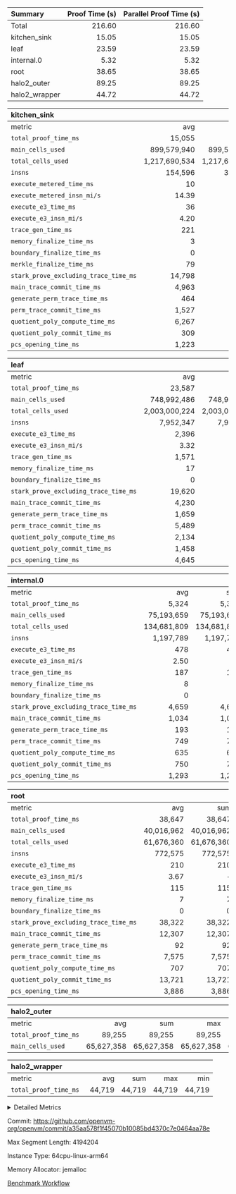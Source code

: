 | Summary | Proof Time (s) | Parallel Proof Time (s) |
|:---|---:|---:|
| Total |  216.60 |  216.60 |
| kitchen_sink |  15.05 |  15.05 |
| leaf |  23.59 |  23.59 |
| internal.0 |  5.32 |  5.32 |
| root |  38.65 |  38.65 |
| halo2_outer |  89.25 |  89.25 |
| halo2_wrapper |  44.72 |  44.72 |


| kitchen_sink |||||
|:---|---:|---:|---:|---:|
|metric|avg|sum|max|min|
| `total_proof_time_ms ` |  15,055 |  15,055 |  15,055 |  15,055 |
| `main_cells_used     ` |  899,579,940 |  899,579,940 |  899,579,940 |  899,579,940 |
| `total_cells_used    ` |  1,217,690,534 |  1,217,690,534 |  1,217,690,534 |  1,217,690,534 |
| `insns               ` |  154,596 |  309,192 |  154,596 |  154,596 |
| `execute_metered_time_ms` |  10 | -          | -          | -          |
| `execute_metered_insn_mi/s` |  14.39 | -          |  14.39 |  14.39 |
| `execute_e3_time_ms  ` |  36 |  36 |  36 |  36 |
| `execute_e3_insn_mi/s` |  4.20 | -          |  4.20 |  4.20 |
| `trace_gen_time_ms   ` |  221 |  221 |  221 |  221 |
| `memory_finalize_time_ms` |  3 |  3 |  3 |  3 |
| `boundary_finalize_time_ms` |  0 |  0 |  0 |  0 |
| `merkle_finalize_time_ms` |  79 |  79 |  79 |  79 |
| `stark_prove_excluding_trace_time_ms` |  14,798 |  14,798 |  14,798 |  14,798 |
| `main_trace_commit_time_ms` |  4,963 |  4,963 |  4,963 |  4,963 |
| `generate_perm_trace_time_ms` |  464 |  464 |  464 |  464 |
| `perm_trace_commit_time_ms` |  1,527 |  1,527 |  1,527 |  1,527 |
| `quotient_poly_compute_time_ms` |  6,267 |  6,267 |  6,267 |  6,267 |
| `quotient_poly_commit_time_ms` |  309 |  309 |  309 |  309 |
| `pcs_opening_time_ms ` |  1,223 |  1,223 |  1,223 |  1,223 |

| leaf |||||
|:---|---:|---:|---:|---:|
|metric|avg|sum|max|min|
| `total_proof_time_ms ` |  23,587 |  23,587 |  23,587 |  23,587 |
| `main_cells_used     ` |  748,992,486 |  748,992,486 |  748,992,486 |  748,992,486 |
| `total_cells_used    ` |  2,003,000,224 |  2,003,000,224 |  2,003,000,224 |  2,003,000,224 |
| `insns               ` |  7,952,347 |  7,952,347 |  7,952,347 |  7,952,347 |
| `execute_e3_time_ms  ` |  2,396 |  2,396 |  2,396 |  2,396 |
| `execute_e3_insn_mi/s` |  3.32 | -          |  3.32 |  3.32 |
| `trace_gen_time_ms   ` |  1,571 |  1,571 |  1,571 |  1,571 |
| `memory_finalize_time_ms` |  17 |  17 |  17 |  17 |
| `boundary_finalize_time_ms` |  0 |  0 |  0 |  0 |
| `stark_prove_excluding_trace_time_ms` |  19,620 |  19,620 |  19,620 |  19,620 |
| `main_trace_commit_time_ms` |  4,230 |  4,230 |  4,230 |  4,230 |
| `generate_perm_trace_time_ms` |  1,659 |  1,659 |  1,659 |  1,659 |
| `perm_trace_commit_time_ms` |  5,489 |  5,489 |  5,489 |  5,489 |
| `quotient_poly_compute_time_ms` |  2,134 |  2,134 |  2,134 |  2,134 |
| `quotient_poly_commit_time_ms` |  1,458 |  1,458 |  1,458 |  1,458 |
| `pcs_opening_time_ms ` |  4,645 |  4,645 |  4,645 |  4,645 |

| internal.0 |||||
|:---|---:|---:|---:|---:|
|metric|avg|sum|max|min|
| `total_proof_time_ms ` |  5,324 |  5,324 |  5,324 |  5,324 |
| `main_cells_used     ` |  75,193,659 |  75,193,659 |  75,193,659 |  75,193,659 |
| `total_cells_used    ` |  134,681,809 |  134,681,809 |  134,681,809 |  134,681,809 |
| `insns               ` |  1,197,789 |  1,197,789 |  1,197,789 |  1,197,789 |
| `execute_e3_time_ms  ` |  478 |  478 |  478 |  478 |
| `execute_e3_insn_mi/s` |  2.50 | -          |  2.50 |  2.50 |
| `trace_gen_time_ms   ` |  187 |  187 |  187 |  187 |
| `memory_finalize_time_ms` |  8 |  8 |  8 |  8 |
| `boundary_finalize_time_ms` |  0 |  0 |  0 |  0 |
| `stark_prove_excluding_trace_time_ms` |  4,659 |  4,659 |  4,659 |  4,659 |
| `main_trace_commit_time_ms` |  1,034 |  1,034 |  1,034 |  1,034 |
| `generate_perm_trace_time_ms` |  193 |  193 |  193 |  193 |
| `perm_trace_commit_time_ms` |  749 |  749 |  749 |  749 |
| `quotient_poly_compute_time_ms` |  635 |  635 |  635 |  635 |
| `quotient_poly_commit_time_ms` |  750 |  750 |  750 |  750 |
| `pcs_opening_time_ms ` |  1,293 |  1,293 |  1,293 |  1,293 |

| root |||||
|:---|---:|---:|---:|---:|
|metric|avg|sum|max|min|
| `total_proof_time_ms ` |  38,647 |  38,647 |  38,647 |  38,647 |
| `main_cells_used     ` |  40,016,962 |  40,016,962 |  40,016,962 |  40,016,962 |
| `total_cells_used    ` |  61,676,360 |  61,676,360 |  61,676,360 |  61,676,360 |
| `insns               ` |  772,575 |  772,575 |  772,575 |  772,575 |
| `execute_e3_time_ms  ` |  210 |  210 |  210 |  210 |
| `execute_e3_insn_mi/s` |  3.67 | -          |  3.67 |  3.67 |
| `trace_gen_time_ms   ` |  115 |  115 |  115 |  115 |
| `memory_finalize_time_ms` |  7 |  7 |  7 |  7 |
| `boundary_finalize_time_ms` |  0 |  0 |  0 |  0 |
| `stark_prove_excluding_trace_time_ms` |  38,322 |  38,322 |  38,322 |  38,322 |
| `main_trace_commit_time_ms` |  12,307 |  12,307 |  12,307 |  12,307 |
| `generate_perm_trace_time_ms` |  92 |  92 |  92 |  92 |
| `perm_trace_commit_time_ms` |  7,575 |  7,575 |  7,575 |  7,575 |
| `quotient_poly_compute_time_ms` |  707 |  707 |  707 |  707 |
| `quotient_poly_commit_time_ms` |  13,721 |  13,721 |  13,721 |  13,721 |
| `pcs_opening_time_ms ` |  3,886 |  3,886 |  3,886 |  3,886 |

| halo2_outer |||||
|:---|---:|---:|---:|---:|
|metric|avg|sum|max|min|
| `total_proof_time_ms ` |  89,255 |  89,255 |  89,255 |  89,255 |
| `main_cells_used     ` |  65,627,358 |  65,627,358 |  65,627,358 |  65,627,358 |

| halo2_wrapper |||||
|:---|---:|---:|---:|---:|
|metric|avg|sum|max|min|
| `total_proof_time_ms ` |  44,719 |  44,719 |  44,719 |  44,719 |



<details>
<summary>Detailed Metrics</summary>

|  | trace_gen_time_ms | total_cells_used | prove_time_ms | prove_for_evm_time_ms | memory_finalize_time_ms | main_cells_used | insns | execute_e3_time_ms | execute_e3_insn_mi/s | boundary_finalize_time_ms | app proof_time_ms | agg_layer_time_ms |
| --- | --- | --- | --- | --- | --- | --- | --- | --- | --- | --- | --- |
|  | 116 | 61,676,360 | 89,269 | 44,719 | 7 | 40,016,962 | 772,575 | 210 | 3.67 | 0 | 16,590 | 39,707 | 

| group | total_proof_time_ms | single_leaf_agg_time_ms | single_internal_agg_time_ms | prove_segment_time_ms | num_children | memory_to_vec_partition_time_ms | main_cells_used | insns | fri.log_blowup | execute_metered_time_ms | execute_metered_insn_mi/s | compute_user_public_values_proof_time_ms |
| --- | --- | --- | --- | --- | --- | --- | --- | --- | --- | --- | --- | --- |
| halo2_outer | 89,255 |  |  |  |  |  | 65,627,358 |  |  |  |  |  | 
| halo2_wrapper | 44,719 |  |  |  |  |  |  |  |  |  |  |  | 
| internal.0 |  |  | 6,510 |  | 3 |  |  |  | 2 |  |  |  | 
| kitchen_sink |  |  |  | 16,511 |  | 24 |  | 154,596 | 1 | 10 | 14.39 | 54 | 
| leaf |  | 24,787 |  |  | 1 |  |  |  | 1 |  |  |  | 

| group | air_name | idx | rows | prep_cols | perm_cols | main_cols | cells |
| --- | --- | --- | --- | --- | --- | --- | --- |
| internal.0 | AccessAdapterAir<2> | 0 | 524,288 |  | 12 | 11 | 12,058,624 | 
| internal.0 | AccessAdapterAir<4> | 0 | 262,144 |  | 12 | 13 | 6,553,600 | 
| internal.0 | AccessAdapterAir<8> | 0 | 4,096 |  | 12 | 17 | 118,784 | 
| internal.0 | FriReducedOpeningAir | 0 | 524,288 |  | 44 | 27 | 37,224,448 | 
| internal.0 | JalRangeCheckAir | 0 | 65,536 |  | 16 | 12 | 1,835,008 | 
| internal.0 | NativePoseidon2Air<BabyBearParameters>, 1> | 0 | 131,072 |  | 160 | 398 | 73,138,176 | 
| internal.0 | PhantomAir | 0 | 32,768 |  | 8 | 6 | 458,752 | 
| internal.0 | ProgramAir | 0 | 131,072 |  | 8 | 10 | 2,359,296 | 
| internal.0 | VariableRangeCheckerAir | 0 | 262,144 | 2 | 8 | 1 | 2,359,296 | 
| internal.0 | VmAirWrapper<AluNativeAdapterAir, FieldArithmeticCoreAir> | 0 | 1,048,576 |  | 20 | 29 | 51,380,224 | 
| internal.0 | VmAirWrapper<BranchNativeAdapterAir, BranchEqualCoreAir<1> | 0 | 131,072 |  | 16 | 23 | 5,111,808 | 
| internal.0 | VmAirWrapper<NativeAdapterAir<2, 0>, PublicValuesCoreAir> | 0 | 64 |  | 16 | 23 | 2,496 | 
| internal.0 | VmAirWrapper<NativeLoadStoreAdapterAir<1>, NativeLoadStoreCoreAir<1> | 0 | 262,144 |  | 24 | 21 | 11,796,480 | 
| internal.0 | VmAirWrapper<NativeLoadStoreAdapterAir<4>, NativeLoadStoreCoreAir<4> | 0 | 131,072 |  | 24 | 27 | 6,684,672 | 
| internal.0 | VmAirWrapper<NativeVectorizedAdapterAir<4>, FieldExtensionCoreAir> | 0 | 131,072 |  | 20 | 38 | 7,602,176 | 
| internal.0 | VmConnectorAir | 0 | 2 | 1 | 12 | 5 | 34 | 
| internal.0 | VolatileBoundaryAir | 0 | 262,144 |  | 12 | 12 | 6,291,456 | 
| leaf | AccessAdapterAir<2> | 0 | 4,194,304 |  | 16 | 11 | 113,246,208 | 
| leaf | AccessAdapterAir<4> | 0 | 2,097,152 |  | 16 | 13 | 60,817,408 | 
| leaf | AccessAdapterAir<8> | 0 | 131,072 |  | 16 | 17 | 4,325,376 | 
| leaf | FriReducedOpeningAir | 0 | 8,388,608 |  | 84 | 27 | 931,135,488 | 
| leaf | JalRangeCheckAir | 0 | 131,072 |  | 28 | 12 | 5,242,880 | 
| leaf | NativePoseidon2Air<BabyBearParameters>, 1> | 0 | 1,048,576 |  | 312 | 398 | 744,488,960 | 
| leaf | PhantomAir | 0 | 32,768 |  | 12 | 6 | 589,824 | 
| leaf | ProgramAir | 0 | 2,097,152 |  | 8 | 10 | 37,748,736 | 
| leaf | VariableRangeCheckerAir | 0 | 262,144 | 2 | 8 | 1 | 2,359,296 | 
| leaf | VmAirWrapper<AluNativeAdapterAir, FieldArithmeticCoreAir> | 0 | 4,194,304 |  | 36 | 29 | 272,629,760 | 
| leaf | VmAirWrapper<BranchNativeAdapterAir, BranchEqualCoreAir<1> | 0 | 1,048,576 |  | 28 | 23 | 53,477,376 | 
| leaf | VmAirWrapper<NativeAdapterAir<2, 0>, PublicValuesCoreAir> | 0 | 64 |  | 28 | 27 | 3,520 | 
| leaf | VmAirWrapper<NativeLoadStoreAdapterAir<1>, NativeLoadStoreCoreAir<1> | 0 | 2,097,152 |  | 40 | 21 | 127,926,272 | 
| leaf | VmAirWrapper<NativeLoadStoreAdapterAir<4>, NativeLoadStoreCoreAir<4> | 0 | 524,288 |  | 40 | 27 | 35,127,296 | 
| leaf | VmAirWrapper<NativeVectorizedAdapterAir<4>, FieldExtensionCoreAir> | 0 | 1,048,576 |  | 36 | 38 | 77,594,624 | 
| leaf | VmConnectorAir | 0 | 2 | 1 | 16 | 5 | 42 | 
| leaf | VolatileBoundaryAir | 0 | 1,048,576 |  | 20 | 12 | 33,554,432 | 
| root | AccessAdapterAir<2> | 0 | 262,144 |  | 8 | 11 | 4,980,736 | 
| root | AccessAdapterAir<4> | 0 | 131,072 |  | 8 | 13 | 2,752,512 | 
| root | AccessAdapterAir<8> | 0 | 4,096 |  | 8 | 17 | 102,400 | 
| root | FriReducedOpeningAir | 0 | 131,072 |  | 24 | 27 | 6,684,672 | 
| root | JalRangeCheckAir | 0 | 32,768 |  | 12 | 12 | 786,432 | 
| root | NativePoseidon2Air<BabyBearParameters>, 1> | 0 | 32,768 |  | 84 | 398 | 15,794,176 | 
| root | PhantomAir | 0 | 8,192 |  | 8 | 6 | 114,688 | 
| root | ProgramAir | 0 | 131,072 |  | 8 | 10 | 2,359,296 | 
| root | VariableRangeCheckerAir | 0 | 262,144 | 2 | 8 | 1 | 2,359,296 | 
| root | VmAirWrapper<AluNativeAdapterAir, FieldArithmeticCoreAir> | 0 | 524,288 |  | 12 | 29 | 21,495,808 | 
| root | VmAirWrapper<BranchNativeAdapterAir, BranchEqualCoreAir<1> | 0 | 131,072 |  | 12 | 23 | 4,587,520 | 
| root | VmAirWrapper<NativeAdapterAir<2, 0>, PublicValuesCoreAir> | 0 | 64 |  | 12 | 22 | 2,176 | 
| root | VmAirWrapper<NativeLoadStoreAdapterAir<1>, NativeLoadStoreCoreAir<1> | 0 | 262,144 |  | 16 | 21 | 9,699,328 | 
| root | VmAirWrapper<NativeLoadStoreAdapterAir<4>, NativeLoadStoreCoreAir<4> | 0 | 65,536 |  | 16 | 27 | 2,818,048 | 
| root | VmAirWrapper<NativeVectorizedAdapterAir<4>, FieldExtensionCoreAir> | 0 | 65,536 |  | 12 | 38 | 3,276,800 | 
| root | VmConnectorAir | 0 | 2 | 1 | 8 | 5 | 26 | 
| root | VolatileBoundaryAir | 0 | 131,072 |  | 8 | 12 | 2,621,440 | 

| group | air_name | segment | rows | prep_cols | perm_cols | main_cols | cells |
| --- | --- | --- | --- | --- | --- | --- | --- |
| kitchen_sink | AccessAdapterAir<16> | 0 | 262,144 |  | 16 | 25 | 10,747,904 | 
| kitchen_sink | AccessAdapterAir<32> | 0 | 8,192 |  | 16 | 41 | 466,944 | 
| kitchen_sink | AccessAdapterAir<8> | 0 | 524,288 |  | 16 | 17 | 17,301,504 | 
| kitchen_sink | BitwiseOperationLookupAir<8> | 0 | 65,536 | 3 | 8 | 2 | 655,360 | 
| kitchen_sink | KeccakVmAir | 0 | 262,144 |  | 1,056 | 3,163 | 1,105,985,536 | 
| kitchen_sink | MemoryMerkleAir<8> | 0 | 16,384 |  | 16 | 32 | 786,432 | 
| kitchen_sink | PersistentBoundaryAir<8> | 0 | 8,192 |  | 12 | 20 | 262,144 | 
| kitchen_sink | Poseidon2PeripheryAir<BabyBearParameters>, 1> | 0 | 4,096 |  | 8 | 300 | 1,261,568 | 
| kitchen_sink | ProgramAir | 0 | 16,384 |  | 8 | 10 | 294,912 | 
| kitchen_sink | RangeTupleCheckerAir<2> | 0 | 2,097,152 | 2 | 8 | 1 | 18,874,368 | 
| kitchen_sink | Sha256VmAir | 0 | 524,288 |  | 108 | 470 | 303,038,464 | 
| kitchen_sink | VariableRangeCheckerAir | 0 | 262,144 | 2 | 8 | 1 | 2,359,296 | 
| kitchen_sink | VmAirWrapper<Rv32BaseAluAdapterAir, BaseAluCoreAir<4, 8> | 0 | 32,768 |  | 52 | 36 | 2,883,584 | 
| kitchen_sink | VmAirWrapper<Rv32BaseAluAdapterAir, LessThanCoreAir<4, 8> | 0 | 2,048 |  | 40 | 37 | 157,696 | 
| kitchen_sink | VmAirWrapper<Rv32BaseAluAdapterAir, ShiftCoreAir<4, 8> | 0 | 16,384 |  | 52 | 53 | 1,720,320 | 
| kitchen_sink | VmAirWrapper<Rv32BranchAdapterAir, BranchEqualCoreAir<4> | 0 | 8,192 |  | 28 | 26 | 442,368 | 
| kitchen_sink | VmAirWrapper<Rv32BranchAdapterAir, BranchLessThanCoreAir<4, 8> | 0 | 4,096 |  | 32 | 32 | 262,144 | 
| kitchen_sink | VmAirWrapper<Rv32CondRdWriteAdapterAir, Rv32JalLuiCoreAir> | 0 | 1,024 |  | 28 | 18 | 47,104 | 
| kitchen_sink | VmAirWrapper<Rv32HeapAdapterAir<2, 32, 32>, BaseAluCoreAir<32, 8> | 0 | 2,048 |  | 192 | 168 | 737,280 | 
| kitchen_sink | VmAirWrapper<Rv32HeapAdapterAir<2, 32, 32>, LessThanCoreAir<32, 8> | 0 | 1,024 |  | 68 | 169 | 242,688 | 
| kitchen_sink | VmAirWrapper<Rv32HeapAdapterAir<2, 32, 32>, MultiplicationCoreAir<32, 8> | 0 | 256 |  | 192 | 164 | 91,136 | 
| kitchen_sink | VmAirWrapper<Rv32HeapBranchAdapterAir<2, 32>, BranchEqualCoreAir<32> | 0 | 256 |  | 48 | 124 | 44,032 | 
| kitchen_sink | VmAirWrapper<Rv32IsEqualModAdapterAir<2, 1, 32, 32>, ModularIsEqualCoreAir<32, 4, 8> | 0 | 8 |  | 56 | 166 | 1,776 | 
| kitchen_sink | VmAirWrapper<Rv32IsEqualModAdapterAir<2, 3, 16, 48>, ModularIsEqualCoreAir<48, 4, 8> | 0 | 8 |  | 88 | 242 | 2,640 | 
| kitchen_sink | VmAirWrapper<Rv32JalrAdapterAir, Rv32JalrCoreAir> | 0 | 2,048 |  | 36 | 28 | 131,072 | 
| kitchen_sink | VmAirWrapper<Rv32LoadStoreAdapterAir, LoadStoreCoreAir<4> | 0 | 131,072 |  | 52 | 41 | 12,189,696 | 
| kitchen_sink | VmAirWrapper<Rv32MultAdapterAir, MulHCoreAir<4, 8> | 0 | 16 |  | 72 | 39 | 1,776 | 
| kitchen_sink | VmAirWrapper<Rv32MultAdapterAir, MultiplicationCoreAir<4, 8> | 0 | 32 |  | 52 | 31 | 2,656 | 
| kitchen_sink | VmAirWrapper<Rv32RdWriteAdapterAir, Rv32AuipcCoreAir> | 0 | 1,024 |  | 28 | 20 | 49,152 | 
| kitchen_sink | VmAirWrapper<Rv32VecHeapAdapterAir<1, 2, 2, 32, 32>, FieldExpressionCoreAir> | 0 | 4 |  | 836 | 547 | 5,532 | 
| kitchen_sink | VmAirWrapper<Rv32VecHeapAdapterAir<1, 6, 6, 16, 16>, FieldExpressionCoreAir> | 0 | 4 |  | 1,668 | 1,020 | 10,752 | 
| kitchen_sink | VmAirWrapper<Rv32VecHeapAdapterAir<2, 1, 1, 32, 32>, FieldExpressionCoreAir> | 0 | 64 |  | 384 | 294 | 41,920 | 
| kitchen_sink | VmAirWrapper<Rv32VecHeapAdapterAir<2, 2, 2, 32, 32>, FieldExpressionCoreAir> | 0 | 2 |  | 860 | 625 | 2,202 | 
| kitchen_sink | VmAirWrapper<Rv32VecHeapAdapterAir<2, 3, 3, 16, 16>, FieldExpressionCoreAir> | 0 | 4 |  | 496 | 393 | 2,404 | 
| kitchen_sink | VmAirWrapper<Rv32VecHeapAdapterAir<2, 6, 6, 16, 16>, FieldExpressionCoreAir> | 0 | 2 |  | 1,340 | 949 | 3,426 | 
| kitchen_sink | VmConnectorAir | 0 | 2 | 1 | 16 | 5 | 42 | 

| group | idx | trace_gen_time_ms | total_proof_time_ms | total_cells_used | total_cells | stark_prove_excluding_trace_time_ms | quotient_poly_compute_time_ms | quotient_poly_commit_time_ms | perm_trace_commit_time_ms | pcs_opening_time_ms | memory_finalize_time_ms | main_trace_commit_time_ms | main_cells_used | insns | generate_perm_trace_time_ms | fri.log_blowup | execute_e3_time_ms | execute_e3_insn_mi/s | boundary_finalize_time_ms |
| --- | --- | --- | --- | --- | --- | --- | --- | --- | --- | --- | --- | --- | --- | --- | --- | --- | --- | --- | --- |
| internal.0 | 0 | 187 | 5,324 | 134,681,809 | 224,975,330 | 4,659 | 635 | 750 | 749 | 1,293 | 8 | 1,034 | 75,193,659 | 1,197,789 | 193 |  | 478 | 2.50 | 0 | 
| leaf | 0 | 1,571 | 23,587 | 2,003,000,224 | 2,500,267,498 | 19,620 | 2,134 | 1,458 | 5,489 | 4,645 | 17 | 4,230 | 748,992,486 | 7,952,347 | 1,659 |  | 2,396 | 3.32 | 0 | 
| root | 0 | 115 | 38,647 | 61,676,360 | 80,435,354 | 38,322 | 707 | 13,721 | 7,575 | 3,886 | 7 | 12,307 | 40,016,962 | 772,575 | 92 | 3 | 210 | 3.67 | 0 | 

| group | idx | trace_height_constraint | weighted_sum | threshold |
| --- | --- | --- | --- | --- |
| internal.0 | 0 | 0 | 5,177,476 | 2,013,265,921 | 
| internal.0 | 0 | 1 | 30,814,464 | 2,013,265,921 | 
| internal.0 | 0 | 2 | 2,588,738 | 2,013,265,921 | 
| internal.0 | 0 | 3 | 30,941,444 | 2,013,265,921 | 
| internal.0 | 0 | 4 | 262,144 | 2,013,265,921 | 
| internal.0 | 0 | 5 | 70,177,482 | 2,013,265,921 | 
| leaf | 0 | 0 | 39,125,124 | 2,013,265,921 | 
| leaf | 0 | 1 | 291,111,168 | 2,013,265,921 | 
| leaf | 0 | 2 | 19,562,562 | 2,013,265,921 | 
| leaf | 0 | 3 | 288,096,516 | 2,013,265,921 | 
| leaf | 0 | 4 | 2,097,152 | 2,013,265,921 | 
| leaf | 0 | 5 | 642,351,818 | 2,013,265,921 | 
| root | 0 | 0 | 2,572,420 | 2,013,265,921 | 
| root | 0 | 1 | 12,005,632 | 2,013,265,921 | 
| root | 0 | 2 | 1,286,210 | 2,013,265,921 | 
| root | 0 | 3 | 12,067,076 | 2,013,265,921 | 
| root | 0 | 4 | 65,536 | 2,013,265,921 | 
| root | 0 | 5 | 28,390,090 | 2,013,265,921 | 

| group | segment | trace_gen_time_ms | total_proof_time_ms | total_cells_used | total_cells | stark_prove_excluding_trace_time_ms | quotient_poly_compute_time_ms | quotient_poly_commit_time_ms | perm_trace_commit_time_ms | pcs_opening_time_ms | merkle_finalize_time_ms | memory_to_vec_partition_time_ms | memory_finalize_time_ms | main_trace_commit_time_ms | main_cells_used | insns | generate_perm_trace_time_ms | execute_e3_time_ms | execute_e3_insn_mi/s | boundary_finalize_time_ms |
| --- | --- | --- | --- | --- | --- | --- | --- | --- | --- | --- | --- | --- | --- | --- | --- | --- | --- | --- | --- | --- |
| kitchen_sink | 0 | 221 | 15,055 | 1,217,690,534 | 1,481,195,122 | 14,798 | 6,267 | 309 | 1,527 | 1,223 | 79 | 24 | 3 | 4,963 | 899,579,940 | 154,596 | 464 | 36 | 4.20 | 0 | 

| group | segment | trace_height_constraint | weighted_sum | threshold |
| --- | --- | --- | --- | --- |
| kitchen_sink | 0 | 0 | 1,977,976 | 2,013,265,921 | 
| kitchen_sink | 0 | 1 | 32,428,728 | 2,013,265,921 | 
| kitchen_sink | 0 | 2 | 988,988 | 2,013,265,921 | 
| kitchen_sink | 0 | 3 | 32,011,232 | 2,013,265,921 | 
| kitchen_sink | 0 | 4 | 57,344 | 2,013,265,921 | 
| kitchen_sink | 0 | 5 | 24,576 | 2,013,265,921 | 
| kitchen_sink | 0 | 6 | 49,612,052 | 2,013,265,921 | 
| kitchen_sink | 0 | 7 | 1,048,576 | 2,013,265,921 | 
| kitchen_sink | 0 | 8 | 8,448 | 2,013,265,921 | 
| kitchen_sink | 0 | 9 | 120,668,768 | 2,013,265,921 | 

</details>


Commit: https://github.com/openvm-org/openvm/commit/a35aa578f1f45070b10085bd4370c7e0464aa78e

Max Segment Length: 4194204

Instance Type: 64cpu-linux-arm64

Memory Allocator: jemalloc

[Benchmark Workflow](https://github.com/openvm-org/openvm/actions/runs/16524502536)
